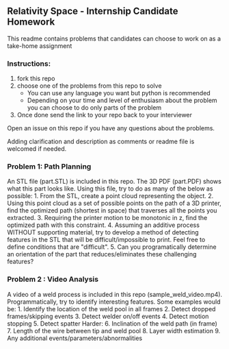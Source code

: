## Relativity Space - Internship Candidate Homework
This readme contains problems that candidates can choose to work on as a take-home assignment

### Instructions:
1. fork this repo
2. choose one of the problems from this repo to solve
    * You can use any language you want but python is recommended
    * Depending on your time and level of enthusiasm about the problem you can choose to do only parts of the problem
3. Once done send the link to your repo back to your interviewer

Open an issue on this repo if you have any questions about the problems.

Adding clarification and description as comments or readme file is welcomed if needed.

### Problem 1: Path Planning
An STL file (part.STL) is included in this repo. The 3D PDF (part.PDF) shows what this part looks like. Using this file, try to do as many of the below as possible:
	1. From the STL, create a point cloud representing the object.
	2. Using this point cloud as a set of possible points on the path of a 3D printer, find the optimized path (shortest in space) that traverses all the points you extracted.
	3. Requiring the printer motion to be monotonic in z, find the optimized path with this constraint.
	4. Assuming an additive process WITHOUT supporting material, try to develop a method of detecting features in the STL that will be difficult/impossible to print. Feel free to define conditions that are "difficult".
	5. Can you programatically determine an orientation of the part that reduces/eliminates these challenging features? 

### Problem 2 : Video Analysis
A video of a weld process is included in this repo (sample_weld_video.mp4). Programmatically, try to identify interesting features. Some examples would be:
	1. Identify the location of the weld pool in all frames
	2. Detect dropped frames/skipping events
	3. Detect welder on/off events
	4. Detect motion stopping
	5. Detect spatter
	Harder:
		6. Inclination of the weld path (in frame)
		7. Length of the wire between tip and weld pool
		8. Layer width estimation
		9. Any additional events/parameters/abnormalities